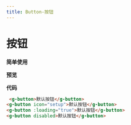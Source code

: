 ```yaml
---
title: Button-按钮
---
```

# 按钮

**简单使用**

**预览**
<ClientOnly>
<button-demos></button-demos>
</ClientOnly>



**代码**
~~~html
 <g-button>默认按钮</g-button>
<g-button icon="setup">默认按钮</g-button>
<g-button :loading="true">默认按钮</g-button>
<g-button disabled>默认按钮</g-button>
~~~







